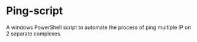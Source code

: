 # Ping-script
A windows PowerShell script to automate the process of ping multiple IP on 2 separate complexes. 
